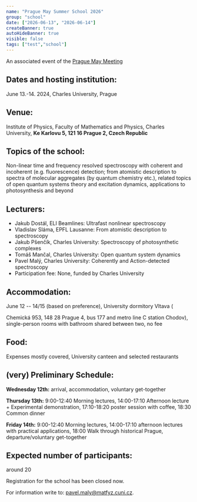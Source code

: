 ```yaml
---
name: "Prague May Summer School 2026"
group: "school"
date: ["2026-06-13", "2026-06-14"]
createBanner: true
autoHideBanner: true
visible: false
tags: ["test","school"]
---
```


<!-- # Prague May Summer School 2025 -->

An associated event of the [Prague May Meeting](/events/maymeeting/prague-maymeeting-2024)

## Dates and hosting institution: 

June 13.-14. 2024, Charles University, Prague

## Venue: 

Institute of Physics, Faculty of Mathematics and Physics, Charles University, **Ke Karlovu 5, 121 16 Prague 2, Czech Republic**

## Topics of the school: 

Non-linear time and frequency resolved spectroscopy with coherent and incoherent (e.g. fluorescence) detection; from atomistic description to spectra of molecular aggregates (by quantum chemistry etc.), related topics of open quantum systems theory and excitation dynamics, applications to photosynthesis and beyond

## Lecturers:

- Jakub Dostál, ELI Beamlines: Ultrafast nonlinear spectroscopy
- Vladislav Sláma, EPFL Lausanne: From atomistic description to spectroscopy
- Jakub Pšenčík, Charles University: Spectroscopy of photosynthetic complexes
- Tomáš Mančal, Charles University: Open quantum system dynamics
- Pavel Malý, Charles University: Coherently and Action-detected spectroscopy
- Participation fee: None, funded by Charles University

## Accommodation: 

June 12 -- 14/15 (based on preference), University dormitory Vltava (

Chemická 953, 148 28 Prague 4, bus 177 and metro line C station Chodov), single-person rooms with bathroom shared between two, no fee

## Food: 

Expenses mostly covered, University canteen and selected restaurants

## (very) Preliminary Schedule:

**Wednesday 12th:** arrival, accommodation, voluntary get-together

**Thursday 13th:** 9:00-12:40 Morning lectures, 14:00-17:10 Afternoon lecture + Experimental demonstration, 17:10-18:20 poster session with coffee, 18:30 Common dinner

**Friday 14th:** 9:00-12:40 Morning lectures, 14:00-17:10 afternoon lectures with practical applications, 18:00 Walk through historical Prague, departure/voluntary get-together

## Expected number of participants: 

around 20

Registration for the school has been closed now.

For information write to: [pavel.maly@matfyz.cuni.cz](mailto:pavel.maly@matfyz.cuni.cz).